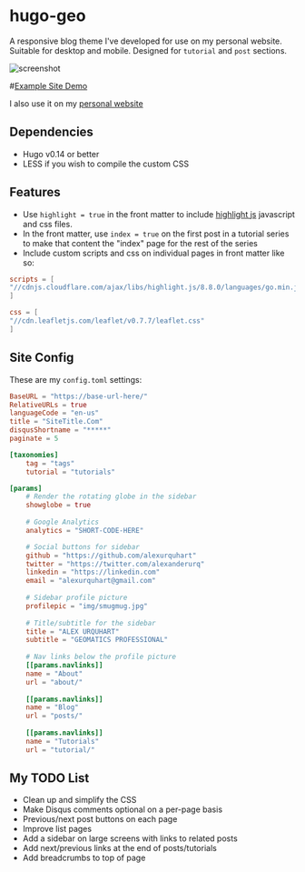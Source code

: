 # hugo-geo
A responsive blog theme I've developed for use on my personal website. Suitable for desktop and mobile. Designed for `tutorial` and `post` sections.

![screenshot](https://raw.githubusercontent.com/alexurquhart/hugo-geo/master/images/tn.png)

#[Example Site Demo](http://alexurquhart.github.io/hugo-geo/)

I also use it on my [personal website](https://alexurquhart.com)


## Dependencies
- Hugo v0.14 or better
- LESS if you wish to compile the custom CSS

## Features
- Use `highlight = true` in the front matter to include [highlight js](https://highlightjs.org/) javascript and css files.
- In the front matter, use `index = true` on the first post in a tutorial series to make that content the "index" page for the rest of the series
- Include custom scripts and css on individual pages in front matter like so:
```toml
scripts = [
"//cdnjs.cloudflare.com/ajax/libs/highlight.js/8.8.0/languages/go.min.js",
]

css = [
"//cdn.leafletjs.com/leaflet/v0.7.7/leaflet.css"
]
```

## Site Config
These are my `config.toml` settings:

```toml
BaseURL = "https://base-url-here/"
RelativeURLs = true
languageCode = "en-us"
title = "SiteTitle.Com"
disqusShortname = "*****"
paginate = 5

[taxonomies]
	tag = "tags"
	tutorial = "tutorials"

[params]
	# Render the rotating globe in the sidebar
	showglobe = true
 	
	# Google Analytics
	analytics = "SHORT-CODE-HERE"

	# Social buttons for sidebar
	github = "https://github.com/alexurquhart"
	twitter = "https://twitter.com/alexanderurq"
	linkedin = "https://linkedin.com"
	email = "alexurquhart@gmail.com"
	
	# Sidebar profile picture
	profilepic = "img/smugmug.jpg"
	
	# Title/subtitle for the sidebar
	title = "ALEX URQUHART"
	subtitle = "GEOMATICS PROFESSIONAL"
	
	# Nav links below the profile picture
	[[params.navlinks]]
	name = "About"
	url = "about/"
	
	[[params.navlinks]]
	name = "Blog"
	url = "posts/"
	
	[[params.navlinks]]
	name = "Tutorials"
	url = "tutorial/"
```

## My TODO List
- Clean up and simplify the CSS
- Make Disqus comments optional on a per-page basis
- Previous/next post buttons on each page
- Improve list pages
- Add a sidebar on large screens with links to related posts
- Add next/previous links at the end of posts/tutorials
- Add breadcrumbs to top of page
